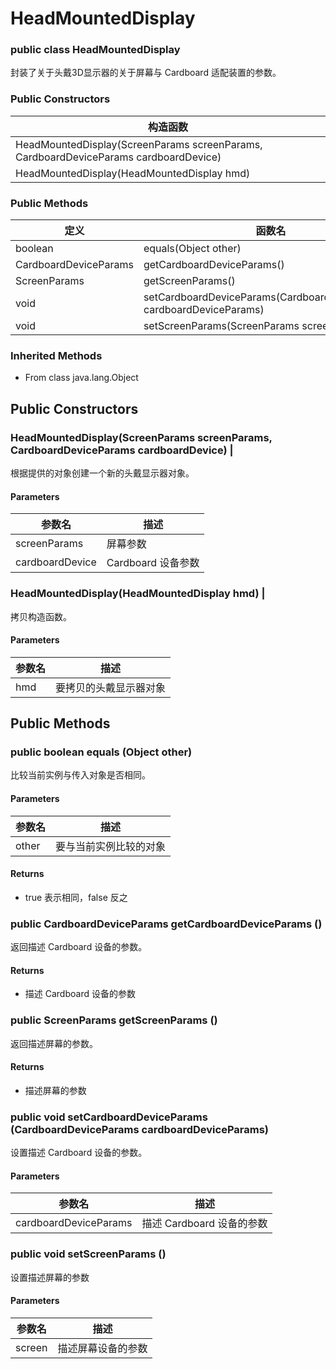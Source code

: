 # HeadMountedDisplay

### public class HeadMountedDisplay

封装了关于头戴3D显示器的关于屏幕与 Cardboard 适配装置的参数。

### Public Constructors

构造函数 |
-------- |
HeadMountedDisplay(ScreenParams screenParams, CardboardDeviceParams cardboardDevice) |
HeadMountedDisplay(HeadMountedDisplay hmd) |

### Public Methods

定义 | 函数名
---- | ------
boolean | equals(Object other)
CardboardDeviceParams | getCardboardDeviceParams()
ScreenParams | getScreenParams()
void | setCardboardDeviceParams(CardboardDeviceParams cardboardDeviceParams)
void | setScreenParams(ScreenParams screen)

### Inherited Methods
* From class java.lang.Object

## Public Constructors

### HeadMountedDisplay(ScreenParams screenParams, CardboardDeviceParams cardboardDevice) |

根据提供的对象创建一个新的头戴显示器对象。

#### Parameters

参数名 | 描述
------ | -----
screenParams | 屏幕参数
cardboardDevice | Cardboard 设备参数

### HeadMountedDisplay(HeadMountedDisplay hmd) |

拷贝构造函数。

#### Parameters

参数名 | 描述
------ | -----
hmd | 要拷贝的头戴显示器对象

## Public Methods

### public boolean equals (Object other)

比较当前实例与传入对象是否相同。

#### Parameters

参数名 | 描述
------ | -----
other | 要与当前实例比较的对象

#### Returns

* true 表示相同，false 反之

### public CardboardDeviceParams getCardboardDeviceParams ()

返回描述 Cardboard 设备的参数。

#### Returns

* 描述 Cardboard 设备的参数

### public ScreenParams getScreenParams ()

返回描述屏幕的参数。

#### Returns

* 描述屏幕的参数

### public void setCardboardDeviceParams (CardboardDeviceParams cardboardDeviceParams)

设置描述 Cardboard 设备的参数。

#### Parameters

参数名 | 描述
------ | -----
cardboardDeviceParams | 描述 Cardboard 设备的参数

### public void setScreenParams ()

设置描述屏幕的参数

#### Parameters

参数名 | 描述
------ | -----
screen | 描述屏幕设备的参数
